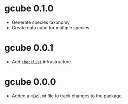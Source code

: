 # gcube 0.1.0

* Generate species taxonomy
* Create data cube for multiple species

# gcube 0.0.1

* Add [`checklist`](https://inbo.github.io/checklist/) infrastructure.

# gcube 0.0.0

* Added a `NEWS.md` file to track changes to the package.
